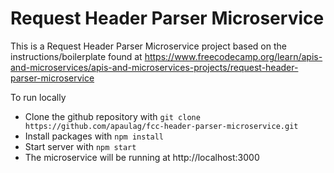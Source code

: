 # Request Header Parser Microservice

This is a Request Header Parser Microservice project based on the instructions/boilerplate found at https://www.freecodecamp.org/learn/apis-and-microservices/apis-and-microservices-projects/request-header-parser-microservice

To run locally
* Clone the github repository with `git clone https://github.com/apaulag/fcc-header-parser-microservice.git`
* Install packages with `npm install`
* Start server with `npm start`
* The microservice will be running at http://localhost:3000
